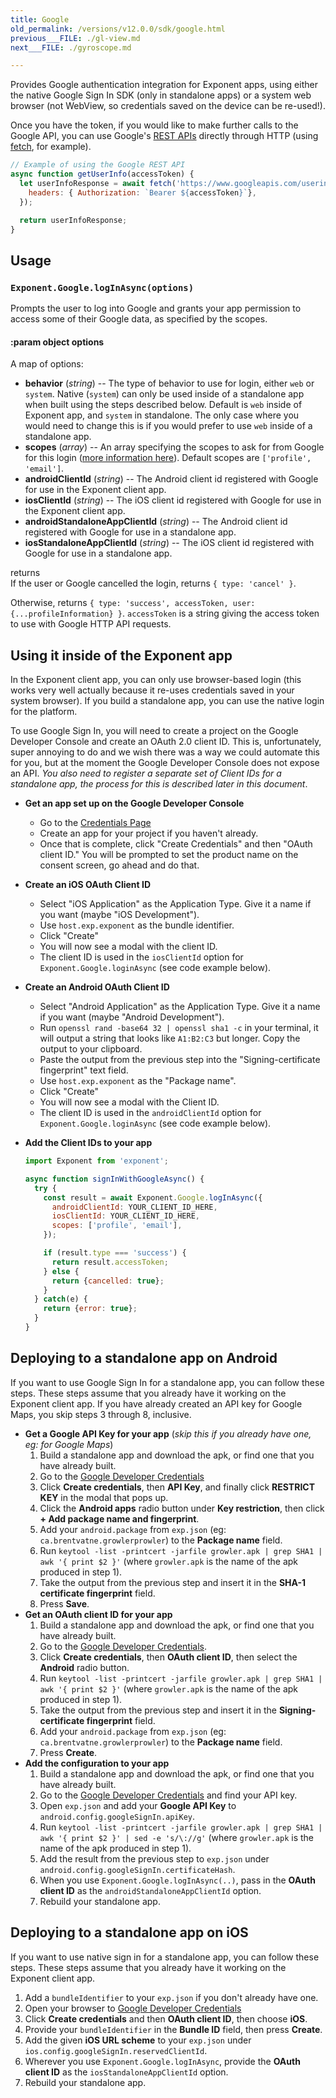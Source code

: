 ```yaml
---
title: Google
old_permalink: /versions/v12.0.0/sdk/google.html
previous___FILE: ./gl-view.md
next___FILE: ./gyroscope.md

---
```


Provides Google authentication integration for Exponent apps, using either the native Google Sign In SDK (only in standalone apps) or a system web browser (not WebView, so credentials saved on the device can be re-used!).

Once you have the token, if you would like to make further calls to the Google API, you can use Google's [REST APIs](https://developers.google.com/apis-explorer/) directly through HTTP (using [fetch](https://facebook.github.io/react-native/docs/network.html#fetch), for example).

```javascript
// Example of using the Google REST API
async function getUserInfo(accessToken) {
  let userInfoResponse = await fetch('https://www.googleapis.com/userinfo/v2/me', {
    headers: { Authorization: `Bearer ${accessToken}`},
  });

  return userInfoResponse;
}
```

## Usage

### `Exponent.Google.logInAsync(options)`
Prompts the user to log into Google and grants your app permission to access some of their Google data, as specified by the scopes.

#### :param object options
 A map of options:

 -   **behavior** (_string_) -- The type of behavior to use for login, either `web` or `system`. Native (`system`) can only be used inside of a standalone app when built using the steps described below. Default is `web` inside of Exponent app, and `system` in standalone. The only case where you would need to change this is if you would prefer to use `web` inside of a standalone app.
 -   **scopes** (_array_) -- An array specifying the scopes to ask for from Google for this login ([more information here](https://gsuite-developers.googleblog.com/2012/01/tips-on-using-apis-discovery-service.html)). Default scopes are `['profile', 'email']`.
 -   **androidClientId** (_string_) -- The Android client id registered with Google for use in the Exponent client app.
 -   **iosClientId** (_string_) -- The iOS client id registered with Google for use in the Exponent client app.
 -   **androidStandaloneAppClientId** (_string_) -- The Android client id registered with Google for use in a standalone app.
 -   **iosStandaloneAppClientId** (_string_) -- The iOS client id registered with Google for use in a standalone app.

 returns  
 If the user or Google cancelled the login, returns `{ type: 'cancel' }`.

 Otherwise, returns `{ type: 'success', accessToken, user: {...profileInformation} }`. `accessToken` is a string giving the access token to use with Google HTTP API requests.

## Using it inside of the Exponent app

In the Exponent client app, you can only use browser-based login (this works very well actually because it re-uses credentials saved in your system browser). If you build a standalone app, you can use the native login for the platform.

To use Google Sign In, you will need to create a project on the Google Developer Console and create an OAuth 2.0 client ID. This is, unfortunately, super annoying to do and we wish there was a way we could automate this for you, but at the moment the Google Developer Console does not expose an API. _You also need to register a separate set of Client IDs for a standalone app, the process for this is described later in this document_.

-   **Get an app set up on the Google Developer Console**

    -   Go to the [Credentials Page](https://console.developers.google.com/apis/credentials)
    -   Create an app for your project if you haven't already.
    -   Once that is complete, click "Create Credentials" and then "OAuth client ID." You will be prompted to set the product name on the consent screen, go ahead and do that.

-   **Create an iOS OAuth Client ID**

    -   Select "iOS Application" as the Application Type. Give it a name if you want (maybe "iOS Development").
    -   Use `host.exp.exponent` as the bundle identifier.
    -   Click "Create"
    -   You will now see a modal with the client ID.
    -   The client ID is used in the `iosClientId` option for `Exponent.Google.loginAsync` (see code example below).

-   **Create an Android OAuth Client ID**

    -   Select "Android Application" as the Application Type. Give it a name if you want (maybe "Android Development").
    -   Run `openssl rand -base64 32 | openssl sha1 -c` in your terminal, it will output a string that looks like `A1:B2:C3` but longer. Copy the output to your clipboard.
    -   Paste the output from the previous step into the "Signing-certificate fingerprint" text field.
    -   Use `host.exp.exponent` as the "Package name".
    -   Click "Create"
    -   You will now see a modal with the Client ID.
    -   The client ID is used in the `androidClientId` option for `Exponent.Google.loginAsync` (see code example below).

-   **Add the Client IDs to your app**

    ```javascript
    import Exponent from 'exponent';

    async function signInWithGoogleAsync() {
      try {
        const result = await Exponent.Google.logInAsync({
          androidClientId: YOUR_CLIENT_ID_HERE,
          iosClientId: YOUR_CLIENT_ID_HERE,
          scopes: ['profile', 'email'],
        });

        if (result.type === 'success') {
          return result.accessToken;
        } else {
          return {cancelled: true};
        }
      } catch(e) {
        return {error: true};
      }
    }
    ```

## Deploying to a standalone app on Android

If you want to use Google Sign In for a standalone app, you can follow these steps. These steps assume that you already have it working on the Exponent client app. If you have already created an API key for Google Maps, you skip steps 3 through 8, inclusive.

-   **Get a Google API Key for your app** (_skip this if you already have one, eg: for Google Maps_)
    1.  Build a standalone app and download the apk, or find one that you have already built.
    2.  Go to the [Google Developer Credentials](https://console.developers.google.com/apis/credentials)
    3.  Click **Create credentials**, then **API Key**, and finally click **RESTRICT KEY** in the modal that pops up.
    4.  Click the **Android apps** radio button under **Key restriction**, then click **+ Add package name and fingerprint**.
    5.  Add your `android.package` from `exp.json` (eg: `ca.brentvatne.growlerprowler`) to the **Package name** field.
    6.  Run `keytool -list -printcert -jarfile growler.apk | grep SHA1 | awk '{ print $2 }'` (where `growler.apk` is the name of the apk produced in step 1).
    7.  Take the output from the previous step and insert it in the **SHA-1 certificate fingerprint** field.
    8.  Press **Save**.
-   **Get an OAuth client ID for your app**
    1.  Build a standalone app and download the apk, or find one that you have already built.
    2.  Go to the [Google Developer Credentials](https://console.developers.google.com/apis/credentials).
    3.  Click **Create credentials**, then **OAuth client ID**, then select the **Android** radio button.
    4.  Run `keytool -list -printcert -jarfile growler.apk | grep SHA1 | awk '{ print $2 }'` (where `growler.apk` is the name of the apk produced in step 1).
    5.  Take the output from the previous step and insert it in the **Signing-certificate fingerprint** field.
    6.  Add your `android.package` from `exp.json` (eg: `ca.brentvatne.growlerprowler`) to the **Package name** field.
    7.  Press **Create**.
-   **Add the configuration to your app**
    1.  Build a standalone app and download the apk, or find one that you have already built.
    2.  Go to the [Google Developer Credentials](https://console.developers.google.com/apis/credentials) and find your API key.
    3.  Open `exp.json` and add your **Google API Key** to `android.config.googleSignIn.apiKey`.
    4.  Run `keytool -list -printcert -jarfile growler.apk | grep SHA1 | awk '{ print $2 }' | sed -e 's/\://g'` (where `growler.apk` is the name of the apk produced in step 1).
    5.  Add the result from the previous step to `exp.json` under `android.config.googleSignIn.certificateHash`.
    6.  When you use `Exponent.Google.logInAsync(..)`, pass in the **OAuth client ID** as the `androidStandaloneAppClientId` option.
    7.  Rebuild your standalone app.

## Deploying to a standalone app on iOS

If you want to use native sign in for a standalone app, you can follow these steps. These steps assume that you already have it working on the Exponent client app.

1.  Add a `bundleIdentifier` to your `exp.json` if you don't already have one.
2.  Open your browser to [Google Developer Credentials](https://console.developers.google.com/apis/credentials)
3.  Click **Create credentials** and then **OAuth client ID**, then choose **iOS**.
4.  Provide your `bundleIdentifier` in the **Bundle ID** field, then press **Create**.
5.  Add the given **iOS URL scheme** to your `exp.json` under `ios.config.googleSignIn.reservedClientId`.
6.  Wherever you use `Exponent.Google.logInAsync`, provide the **OAuth client ID** as the `iosStandaloneAppClientId` option.
7.  Rebuild your standalone app.
